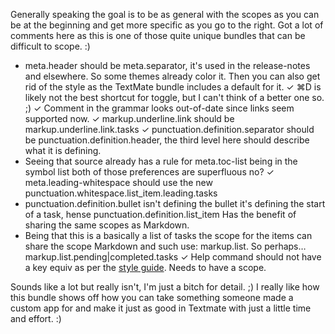 Generally speaking the goal is to be as general with the scopes as you can be at the beginning and get more specific as you go to the right. Got a lot of comments here as this is one of those quite unique bundles that can be difficult to scope. :)

- meta.header should be meta.separator, it's used in the release-notes and elsewhere. So some themes already color it. Then you can also get rid of the style as the TextMate bundle includes a default for it.
✓ ⌘D is likely not the best shortcut for toggle, but I can't think of a better one so. ;)
✓ Comment in the grammar looks out-of-date since links seem supported now.
✓ markup.underline.link should be markup.underline.link.tasks
✓ punctuation.definition.separator should be punctuation.definition.header, the third level here should describe what it is defining.
- Seeing that source already has a rule for meta.toc-list being in the symbol list both of those preferences are superfluous no?
✓ meta.leading-whitespace should use the new punctuation.whitespace.list_item.leading.tasks
- punctuation.definition.bullet isn't defining the bullet it's defining the start of a task, hense punctuation.definition.list_item Has the benefit of sharing the same scopes as Markdown.
- Being that this is a basically a list of tasks the scope for the items can share the scope Markdown and such use: markup.list. So perhaps… markup.list.pending|completed.tasks
✓ Help command should not have a key equiv as per the [style guide][1]. Needs to have a scope.

[1]: http://macromates.com/wiki/Bundles/StyleGuide

Sounds like a lot but really isn't, I'm just a bitch for detail. ;) I really like how this bundle shows off how you can take something someone made a custom app for and make it just as good in Textmate with just a little time and effort. :)